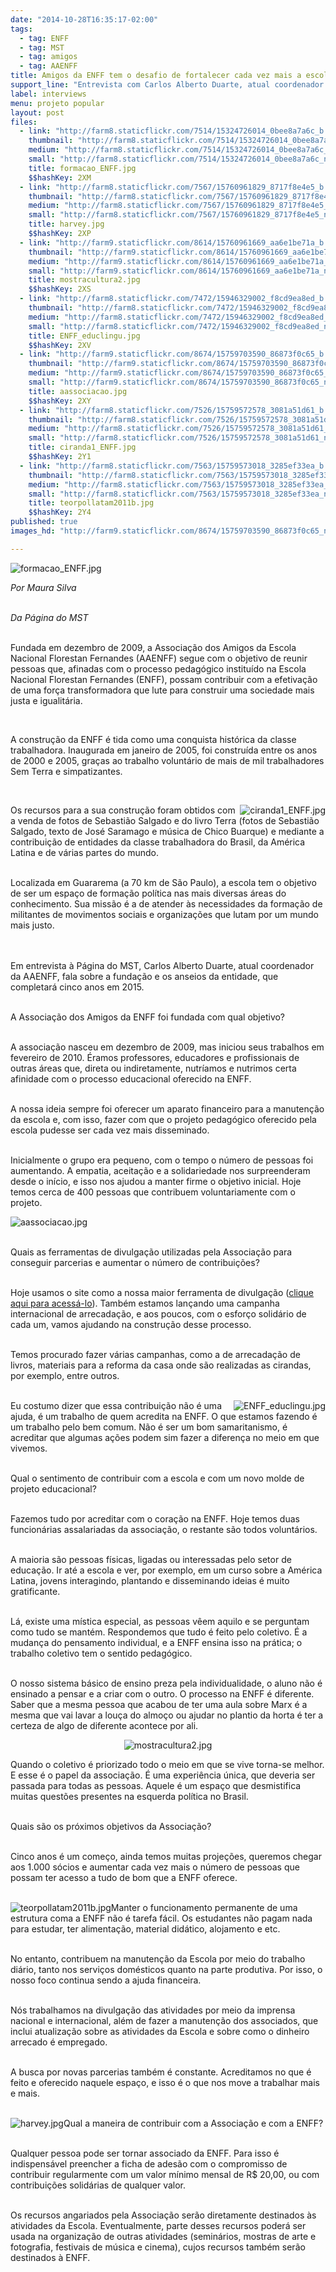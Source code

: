 ```yaml
---
date: "2014-10-28T16:35:17-02:00"
tags:
  - tag: ENFF
  - tag: MST
  - tag: amigos
  - tag: AAENFF
title: Amigos da ENFF tem o desafio de fortalecer cada vez mais a escola
support_line: "Entrevista com Carlos Alberto Duarte, atual coordenador da Associação dos Amigos da Escola Florestan Fernandes."
label: interviews
menu: projeto popular
layout: post
files:
  - link: "http://farm8.staticflickr.com/7514/15324726014_0bee8a7a6c_b.jpg"
    thumbnail: "http://farm8.staticflickr.com/7514/15324726014_0bee8a7a6c_t.jpg"
    medium: "http://farm8.staticflickr.com/7514/15324726014_0bee8a7a6c_z.jpg"
    small: "http://farm8.staticflickr.com/7514/15324726014_0bee8a7a6c_n.jpg"
    title: formacao_ENFF.jpg
    $$hashKey: 2XM
  - link: "http://farm8.staticflickr.com/7567/15760961829_8717f8e4e5_b.jpg"
    thumbnail: "http://farm8.staticflickr.com/7567/15760961829_8717f8e4e5_t.jpg"
    medium: "http://farm8.staticflickr.com/7567/15760961829_8717f8e4e5_z.jpg"
    small: "http://farm8.staticflickr.com/7567/15760961829_8717f8e4e5_n.jpg"
    title: harvey.jpg
    $$hashKey: 2XP
  - link: "http://farm9.staticflickr.com/8614/15760961669_aa6e1be71a_b.jpg"
    thumbnail: "http://farm9.staticflickr.com/8614/15760961669_aa6e1be71a_t.jpg"
    medium: "http://farm9.staticflickr.com/8614/15760961669_aa6e1be71a_z.jpg"
    small: "http://farm9.staticflickr.com/8614/15760961669_aa6e1be71a_n.jpg"
    title: mostracultura2.jpg
    $$hashKey: 2XS
  - link: "http://farm8.staticflickr.com/7472/15946329002_f8cd9ea8ed_b.jpg"
    thumbnail: "http://farm8.staticflickr.com/7472/15946329002_f8cd9ea8ed_t.jpg"
    medium: "http://farm8.staticflickr.com/7472/15946329002_f8cd9ea8ed_z.jpg"
    small: "http://farm8.staticflickr.com/7472/15946329002_f8cd9ea8ed_n.jpg"
    title: ENFF_educlingu.jpg
    $$hashKey: 2XV
  - link: "http://farm9.staticflickr.com/8674/15759703590_86873f0c65_b.jpg"
    thumbnail: "http://farm9.staticflickr.com/8674/15759703590_86873f0c65_t.jpg"
    medium: "http://farm9.staticflickr.com/8674/15759703590_86873f0c65_z.jpg"
    small: "http://farm9.staticflickr.com/8674/15759703590_86873f0c65_n.jpg"
    title: aassociacao.jpg
    $$hashKey: 2XY
  - link: "http://farm8.staticflickr.com/7526/15759572578_3081a51d61_b.jpg"
    thumbnail: "http://farm8.staticflickr.com/7526/15759572578_3081a51d61_t.jpg"
    medium: "http://farm8.staticflickr.com/7526/15759572578_3081a51d61_z.jpg"
    small: "http://farm8.staticflickr.com/7526/15759572578_3081a51d61_n.jpg"
    title: ciranda1_ENFF.jpg
    $$hashKey: 2Y1
  - link: "http://farm8.staticflickr.com/7563/15759573018_3285ef33ea_b.jpg"
    thumbnail: "http://farm8.staticflickr.com/7563/15759573018_3285ef33ea_t.jpg"
    medium: "http://farm8.staticflickr.com/7563/15759573018_3285ef33ea_z.jpg"
    small: "http://farm8.staticflickr.com/7563/15759573018_3285ef33ea_n.jpg"
    title: teorpollatam2011b.jpg
    $$hashKey: 2Y4
published: true
images_hd: "http://farm9.staticflickr.com/8674/15759703590_86873f0c65_n.jpg"

---
```

<p><img alt="formacao_ENFF.jpg" src="http://farm8.staticflickr.com/7514/15324726014_0bee8a7a6c_b.jpg" /></p>

<p><em>Por Maura Silva</em><br />
&nbsp;</p>

<p><em>Da P&aacute;gina do MST&nbsp;</em></p>

<p><br />
Fundada em dezembro de 2009, a Associa&ccedil;&atilde;o dos Amigos da Escola Nacional Florestan Fernandes (AAENFF) segue com o objetivo de reunir pessoas que, afinadas com o processo pedag&oacute;gico institu&iacute;do na Escola Nacional Florestan Fernandes (ENFF), possam contribuir com a efetiva&ccedil;&atilde;o de uma for&ccedil;a transformadora que lute para construir uma sociedade mais justa e igualit&aacute;ria.</p>

<p>&nbsp;</p>

<p>A constru&ccedil;&atilde;o da ENFF &eacute; tida como uma conquista hist&oacute;rica da classe trabalhadora. Inaugurada em janeiro de 2005, foi constru&iacute;da entre os anos de 2000 e 2005, gra&ccedil;as ao trabalho volunt&aacute;rio de mais de mil trabalhadores Sem Terra e simpatizantes.</p>

<p>&nbsp;</p>

<p><img alt="ciranda1_ENFF.jpg" src="http://farm8.staticflickr.com/7526/15759572578_3081a51d61_b.jpg" style="float:right" />Os recursos para a sua constru&ccedil;&atilde;o foram obtidos com a venda de fotos de Sebasti&atilde;o Salgado e do livro Terra (fotos de Sebasti&atilde;o Salgado, texto de Jos&eacute; Saramago e m&uacute;sica de Chico Buarque) e mediante a contribui&ccedil;&atilde;o de entidades da classe trabalhadora do Brasil, da Am&eacute;rica Latina e de v&aacute;rias partes do mundo.</p>

<div><br />
Localizada em Guararema (a 70 km de S&atilde;o Paulo), a escola tem o objetivo de ser um espa&ccedil;o de forma&ccedil;&atilde;o pol&iacute;tica nas mais diversas &aacute;reas do conhecimento. Sua miss&atilde;o &eacute; a de atender &agrave;s necessidades da forma&ccedil;&atilde;o de militantes de movimentos sociais e organiza&ccedil;&otilde;es que lutam por um mundo mais justo.</div>

<p><br />
<br />
Em entrevista &agrave; P&aacute;gina do MST, Carlos Alberto Duarte, atual coordenador da AAENFF, fala sobre a funda&ccedil;&atilde;o e os anseios da entidade, que completar&aacute; cinco anos em 2015.</p>

<p><br />
A Associa&ccedil;&atilde;o dos Amigos da ENFF foi fundada com qual objetivo?</p>

<p><br />
A associa&ccedil;&atilde;o nasceu em dezembro de 2009, mas iniciou seus trabalhos em fevereiro de 2010. &Eacute;ramos professores, educadores e profissionais de outras &aacute;reas que, direta ou indiretamente, nutr&iacute;amos e nutrimos certa afinidade com o processo educacional oferecido na ENFF.</p>

<p><br />
A nossa ideia sempre foi oferecer um aparato financeiro para a manuten&ccedil;&atilde;o da escola e, com isso, fazer com que o projeto pedag&oacute;gico oferecido pela escola pudesse ser cada vez mais disseminado.</p>

<p><br />
Inicialmente o grupo era pequeno, com o tempo o n&uacute;mero de pessoas foi aumentando. A empatia, aceita&ccedil;&atilde;o e a solidariedade nos surpreenderam desde o in&iacute;cio, e isso nos ajudou a manter firme o objetivo inicial. Hoje temos cerca de 400 pessoas que contribuem voluntariamente com o projeto.</p>

<p><img alt="aassociacao.jpg" src="http://farm9.staticflickr.com/8674/15759703590_86873f0c65_b.jpg" /></p>

<p><br />
Quais as ferramentas de divulga&ccedil;&atilde;o utilizadas pela Associa&ccedil;&atilde;o para conseguir parcerias e aumentar o n&uacute;mero de contribui&ccedil;&otilde;es?</p>

<p><br />
Hoje usamos o site como a nossa maior ferramenta de divulga&ccedil;&atilde;o (<a _fcksavedurl="http://amigosenff.org.br/pt-BR/" href="http://amigosenff.org.br/pt-BR/" target="_blank">clique aqui para acess&aacute;-lo</a>). Tamb&eacute;m estamos lan&ccedil;ando uma campanha internacional de arrecada&ccedil;&atilde;o, e aos poucos, com o esfor&ccedil;o solid&aacute;rio de cada um, vamos ajudando na constru&ccedil;&atilde;o desse processo.</p>

<p><br />
Temos procurado fazer v&aacute;rias campanhas, como a de arrecada&ccedil;&atilde;o de livros, materiais para a reforma da casa onde s&atilde;o realizadas as cirandas, por exemplo, entre outros.</p>

<p><br />
<img alt="ENFF_educlingu.jpg" src="http://farm8.staticflickr.com/7472/15946329002_f8cd9ea8ed_b.jpg" style="float:right" />Eu costumo dizer que essa contribui&ccedil;&atilde;o n&atilde;o &eacute; uma ajuda, &eacute; um trabalho de quem acredita na ENFF. O que estamos fazendo &eacute; um trabalho pelo bem comum. N&atilde;o &eacute; ser um bom samaritanismo, &eacute; acreditar que algumas a&ccedil;&otilde;es podem sim fazer a diferen&ccedil;a no meio em que vivemos.</p>

<p><br />
Qual o sentimento de contribuir com a escola e com um novo molde de projeto educacional?</p>

<p><br />
Fazemos tudo por acreditar com o cora&ccedil;&atilde;o na ENFF. Hoje temos duas funcion&aacute;rias assalariadas da associa&ccedil;&atilde;o, o restante s&atilde;o todos volunt&aacute;rios.</p>

<p><br />
A maioria s&atilde;o pessoas f&iacute;sicas, ligadas ou interessadas pelo setor de educa&ccedil;&atilde;o. Ir at&eacute; a escola e ver, por exemplo, em um curso sobre a Am&eacute;rica Latina, jovens interagindo, plantando e disseminando ideias &eacute; muito gratificante.</p>

<p><br />
L&aacute;, existe uma m&iacute;stica especial, as pessoas v&ecirc;em aquilo e se perguntam como tudo se mant&eacute;m. Respondemos que tudo &eacute; feito pelo coletivo. &Eacute; a mudan&ccedil;a do pensamento individual, e a ENFF ensina isso na pr&aacute;tica; o trabalho coletivo tem o sentido pedag&oacute;gico.</p>

<p><br />
O nosso sistema b&aacute;sico de ensino preza pela individualidade, o aluno n&atilde;o &eacute; ensinado a pensar e a criar com o outro. O processo na ENFF &eacute; diferente. Saber que a mesma pessoa que acabou de ter uma aula sobre Marx &eacute; a mesma que vai lavar a lou&ccedil;a do almo&ccedil;o ou ajudar no plantio da horta &eacute; ter a certeza de algo de diferente acontece por ali.</p>

<p style="text-align:center"><img alt="mostracultura2.jpg" src="http://farm9.staticflickr.com/8614/15760961669_aa6e1be71a_b.jpg" /></p>

<p>Quando o coletivo &eacute; priorizado todo o meio em que se vive torna-se melhor. E esse &eacute; o papel da associa&ccedil;&atilde;o. &Eacute; uma experi&ecirc;ncia &uacute;nica, que deveria ser passada para todas as pessoas. Aquele &eacute; um espa&ccedil;o que desmistifica muitas quest&otilde;es presentes na esquerda pol&iacute;tica no Brasil.</p>

<p><br />
Quais s&atilde;o os pr&oacute;ximos objetivos da Associa&ccedil;&atilde;o?</p>

<p><br />
Cinco anos &eacute; um come&ccedil;o, ainda temos muitas proje&ccedil;&otilde;es, queremos chegar aos 1.000 s&oacute;cios e aumentar cada vez mais o n&uacute;mero de pessoas que possam ter acesso a tudo de bom que a ENFF oferece.</p>

<p><br />
<img alt="teorpollatam2011b.jpg" src="http://farm8.staticflickr.com/7563/15759573018_3285ef33ea_b.jpg" style="float:left" />Manter o funcionamento permanente de uma estrutura coma a ENFF n&atilde;o &eacute; tarefa f&aacute;cil. Os estudantes n&atilde;o pagam nada para estudar, ter alimenta&ccedil;&atilde;o, material did&aacute;tico, alojamento e etc.</p>

<p><br />
No entanto, contribuem na manuten&ccedil;&atilde;o da Escola por meio do trabalho di&aacute;rio, tanto nos servi&ccedil;os dom&eacute;sticos quanto na parte produtiva. Por isso, o nosso foco continua sendo a ajuda financeira.</p>

<p><br />
N&oacute;s trabalhamos na divulga&ccedil;&atilde;o das atividades por meio da imprensa nacional e internacional, al&eacute;m de fazer a manuten&ccedil;&atilde;o dos associados, que inclui atualiza&ccedil;&atilde;o sobre as atividades da Escola e sobre como o dinheiro arrecado &eacute; empregado.</p>

<p><br />
A busca por novas parcerias tamb&eacute;m &eacute; constante. Acreditamos no que &eacute; feito e oferecido naquele espa&ccedil;o, e isso &eacute; o que nos move a trabalhar mais e mais.</p>

<p><br />
<img alt="harvey.jpg" src="http://farm8.staticflickr.com/7567/15760961829_8717f8e4e5_b.jpg" style="float:left" />Qual a maneira de contribuir com a Associa&ccedil;&atilde;o e com a ENFF?</p>

<p><br />
Qualquer pessoa pode ser tornar associado da ENFF. Para isso &eacute; indispens&aacute;vel preencher a ficha de ades&atilde;o com o compromisso de contribuir regularmente com um valor m&iacute;nimo mensal de R$ 20,00, ou com contribui&ccedil;&otilde;es solid&aacute;rias de qualquer valor.&nbsp;</p>

<p><br />
Os recursos angariados pela Associa&ccedil;&atilde;o ser&atilde;o diretamente destinados &agrave;s atividades da Escola. Eventualmente, parte desses recursos poder&aacute; ser usada na organiza&ccedil;&atilde;o de outras atividades (semin&aacute;rios, mostras de arte e fotografia, festivais de m&uacute;sica e cinema), cujos recursos tamb&eacute;m ser&atilde;o destinados &agrave; ENFF.</p>

